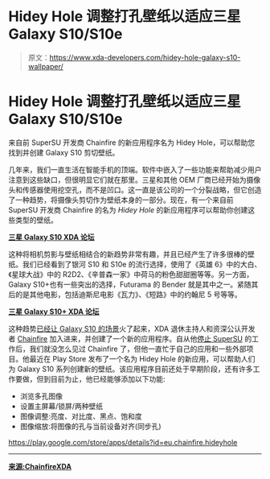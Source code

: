 # Hidey Hole 调整打孔壁纸以适应三星 Galaxy S10/S10e

> 原文：<https://www.xda-developers.com/hidey-hole-galaxy-s10-wallpaper/>

# Hidey Hole 调整打孔壁纸以适应三星 Galaxy S10/S10e

来自前 SuperSU 开发商 Chainfire 的新应用程序名为 Hidey Hole，可以帮助您找到并创建 Galaxy S10 剪切壁纸。

几年来，我们一直生活在智能手机的顶端。软件中嵌入了一些功能来帮助减少用户注意到这些缺口，但很明显它们就在那里。三星和其他 OEM 厂商已经开始为摄像头和传感器使用挖空孔，而不是凹口。这一直是该公司的一个分裂战略，但它创造了一种趋势，将摄像头剪切作为壁纸本身的一部分。现在，有一个来自前 SuperSU 开发商 Chainfire 的名为 *Hidey Hole* 的新应用程序可以帮助你创建这些类型的壁纸。

[**三星 Galaxy S10 XDA 论坛**](https://forum.xda-developers.com/galaxy-s10)

这种将相机剪影与壁纸相结合的新趋势非常有趣，并且已经产生了许多很棒的壁纸。我们已经看到了银河 S10 和 S10e 的流行选择，使用了《英雄 6》中的大白、《星球大战》中的 R2D2、《辛普森一家》中荷马的粉色甜甜圈等等。另一方面，Galaxy S10+也有一些突出的选择，Futurama 的 Bender 就是其中之一。紧随其后的是其他电影，包括迪斯尼电影《瓦力》、《短路》中的约翰尼 5 号等等。

[**三星 Galaxy S10+ XDA 论坛**](https://forum.xda-developers.com/s10-plus)

这种趋势[已经让 Galaxy S10 的场景](https://www.xda-developers.com/wp-admin/post-new.php)火了起来，XDA 退休主持人和资深公认开发者 [Chainfire](https://forum.xda-developers.com/member.php?u=631273) 加入进来，并创建了一个新的应用程序。自从他[停止 SuperSU](https://www.xda-developers.com/chainfire-retires-supersu-february/) 的工作后，我们就没怎么见过 Chainfire 了，但他一直忙于自己的应用和一些外部项目。他最近在 Play Store 发布了一个名为 Hidey Hole 的新应用，可以帮助人们为 Galaxy S10 系列创建新的壁纸。该应用程序目前还处于早期阶段，还有许多工作要做，但到目前为止，他已经能够添加以下功能:

*   浏览多孔图像
*   设置主屏幕/锁屏/两种壁纸
*   图像调整:亮度、对比度、黑点、饱和度
*   图像缩放:将图像的孔与当前设备对齐(同步孔)

https://play.google.com/store/apps/details?id=eu.chainfire.hideyhole

* * *

[**来源:ChainfireXDA**](https://www.reddit.com/r/S10wallpapers/comments/b1ydyh/hidey_hole_an_app_for_this_sub/)